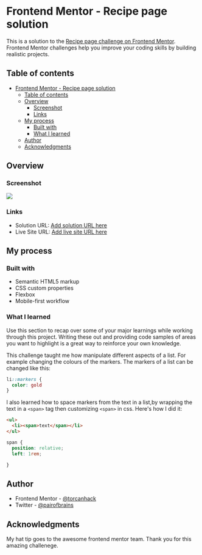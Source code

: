 # Frontend Mentor - Recipe page solution

This is a solution to the [Recipe page challenge on Frontend Mentor](https://www.frontendmentor.io/challenges/recipe-page-KiTsR8QQKm). Frontend Mentor challenges help you improve your coding skills by building realistic projects. 

## Table of contents

- [Frontend Mentor - Recipe page solution](#frontend-mentor---recipe-page-solution)
  - [Table of contents](#table-of-contents)
  - [Overview](#overview)
    - [Screenshot](#screenshot)
    - [Links](#links)
  - [My process](#my-process)
    - [Built with](#built-with)
    - [What I learned](#what-i-learned)
  - [Author](#author)
  - [Acknowledgments](#acknowledgments)

## Overview

### Screenshot

![](./screenshot.jpg)

### Links

- Solution URL: [Add solution URL here](https://your-solution-url.com)
- Live Site URL: [Add live site URL here](https://your-live-site-url.com)

## My process

### Built with

- Semantic HTML5 markup
- CSS custom properties
- Flexbox
- Mobile-first workflow

### What I learned

Use this section to recap over some of your major learnings while working through this project. Writing these out and providing code samples of areas you want to highlight is a great way to reinforce your own knowledge.

This challenge taught me how manipulate different aspects of a list. For example changing the colours of the markers. The markers of a list can be changed like this:

````css
li::markers {
  color: gold
}
````

I also learned how to space markers from the text in a list,by wrapping the text in a `<span>` tag then customizing `<span>` in css. Here's how I did it:
````html
<ul>
  <li><span>text</span></li>
</ul>
````

````css
span {
  position: relative;
  left: 1rem;

}
````

## Author

- Frontend Mentor - [@torcanhack](https://www.frontendmentor.io/profile/torcanhack)
- Twitter - [@pairofbrains](https://www.twitter.com/pairsofbrains)


## Acknowledgments

My hat tip goes to the awesome frontend mentor team. Thank you for this amazing challenege.